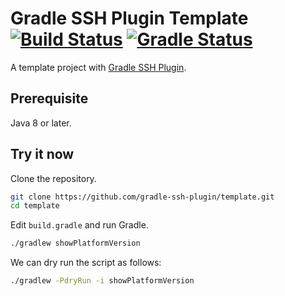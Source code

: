 Gradle SSH Plugin Template [![Build Status](https://travis-ci.org/gradle-ssh-plugin/template.svg?branch=master)](https://travis-ci.org/gradle-ssh-plugin/template) [![Gradle Status](https://gradleupdate.appspot.com/gradle-ssh-plugin/template/status.svg)](https://gradleupdate.appspot.com/gradle-ssh-plugin/template/status)
==========================

A template project with [Gradle SSH Plugin](https://github.com/int128/gradle-ssh-plugin).


Prerequisite
------------

Java 8 or later.


Try it now
----------

Clone the repository.

```bash
git clone https://github.com/gradle-ssh-plugin/template.git
cd template
```

Edit `build.gradle` and run Gradle.

```bash
./gradlew showPlatformVersion
```

We can dry run the script as follows:

```bash
./gradlew -PdryRun -i showPlatformVersion
```
